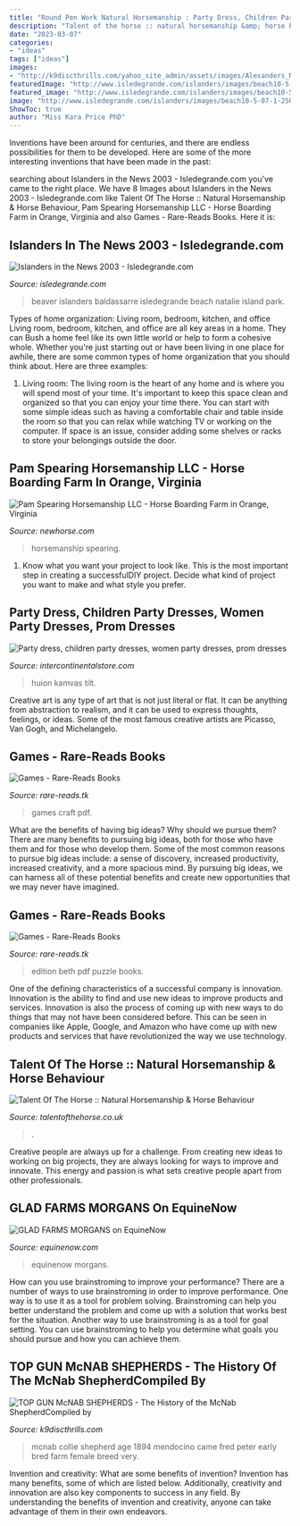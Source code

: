 ```yaml
---
title: "Round Pen Work Natural Horsemanship : Party Dress, Children Party Dresses, Women Party Dresses, Prom Dresses"
description: "Talent of the horse :: natural horsemanship &amp; horse behaviour"
date: "2023-03-07"
categories:
- "ideas"
tags: ["ideas"]
images:
- "http://k9discthrills.com/yahoo_site_admin/assets/images/Alexanders_McNabs.85215232_std.jpg"
featuredImage: "http://www.isledegrande.com/islanders/images/beach10-5-07-1-250.jpg"
featured_image: "http://www.isledegrande.com/islanders/images/beach10-5-07-1-250.jpg"
image: "http://www.isledegrande.com/islanders/images/beach10-5-07-1-250.jpg"
ShowToc: true
author: "Miss Kara Price PhD"
---
```



Inventions have been around for centuries, and there are endless possibilities for them to be developed. Here are some of the more interesting inventions that have been made in the past:

	

		
searching about Islanders in the News 2003 - Isledegrande.com you've came to the right place. We have 8 Images about Islanders in the News 2003 - Isledegrande.com like Talent Of The Horse :: Natural Horsemanship &amp; Horse Behaviour, Pam Spearing Horsemanship LLC - Horse Boarding Farm in Orange, Virginia and also Games - Rare-Reads Books. Here it is:
		
    
## Islanders In The News 2003 - Isledegrande.com

<img loading=lazy src="http://www.isledegrande.com/islanders/images/beach10-5-07-1-250.jpg" onerror="this.onerror=null;this.src='https://tse2.mm.bing.net/th?id=OIP.wU5LiZrSC1daVmlwSXBbIQHaIJ&amp;pid=15.1';" alt="Islanders in the News 2003 - Isledegrande.com">

_Source: isledegrande.com_

>beaver islanders baldassarre isledegrande beach natalie island park. 

	

Types of home organization: Living room, bedroom, kitchen, and office
Living room, bedroom, kitchen, and office are all key areas in a home. They can Bush a home feel like its own little world or help to form a cohesive whole. Whether you're just starting out or have been living in one place for awhile, there are some common types of home organization that you should think about. Here are three examples:
1. Living room: The living room is the heart of any home and is where you will spend most of your time. It's important to keep this space clean and organized so that you can enjoy your time there. You can start with some simple ideas such as having a comfortable chair and table inside the room so that you can relax while watching TV or working on the computer. If space is an issue, consider adding some shelves or racks to store your belongings outside the door.


    
## Pam Spearing Horsemanship LLC - Horse Boarding Farm In Orange, Virginia

<img loading=lazy src="https://www.newhorse.com/dynamic/2011/10/12/52fe71345368c.1.jpg" onerror="this.onerror=null;this.src='https://tse4.mm.bing.net/th?id=OIP.H4Tr5jjO1yk4DfT-ERxtfwHaFj&amp;pid=15.1';" alt="Pam Spearing Horsemanship LLC - Horse Boarding Farm in Orange, Virginia">

_Source: newhorse.com_

>horsemanship spearing. 

	

1. Know what you want your project to look like. This is the most important step in creating a successfulDIY project. Decide what kind of project you want to make and what style you prefer.

    
## Party Dress, Children Party Dresses, Women Party Dresses, Prom Dresses

<img loading=lazy src="https://ae01.alicdn.com/kf/H35442ae3cc8146e6b98a5466e131cce6v.png" onerror="this.onerror=null;this.src='https://tse1.mm.bing.net/th?id=OIP.RPhGCA9ZPfHb0cUBk34tFgHaDt&amp;pid=15.1';" alt="Party dress, children party dresses, women party dresses, prom dresses">

_Source: intercontinentalstore.com_

>huion kamvas tilt. 

	

Creative art is any type of art that is not just literal or flat. It can be anything from abstraction to realism, and it can be used to express thoughts, feelings, or ideas. Some of the most famous creative artists are Picasso, Van Gogh, and Michelangelo.

    
## Games - Rare-Reads Books

<img loading=lazy src="https://images-na.ssl-images-amazon.com/images/I/51cm-kJjiSL.jpg" onerror="this.onerror=null;this.src='https://tse3.mm.bing.net/th?id=OIP.dxFXg9y5lzWPE7fbDiU6gQAAAA&amp;pid=15.1';" alt="Games - Rare-Reads Books">

_Source: rare-reads.tk_

>games craft pdf. 

	

What are the benefits of having big ideas? Why should we pursue them?
There are many benefits to pursuing big ideas, both for those who have them and for those who develop them. Some of the most common reasons to pursue big ideas include: a sense of discovery, increased productivity, increased creativity, and a more spacious mind. By pursuing big ideas, we can harness all of these potential benefits and create new opportunities that we may never have imagined.

    
## Games - Rare-Reads Books

<img loading=lazy src="https://images-na.ssl-images-amazon.com/images/I/51HA0D4W74L._SX301_BO1,204,203,200_.jpg" onerror="this.onerror=null;this.src='https://tse1.mm.bing.net/th?id=OIP.jbhlAP8ETk1NN0AgwXqzhwAAAA&amp;pid=15.1';" alt="Games - Rare-Reads Books">

_Source: rare-reads.tk_

>edition beth pdf puzzle books. 

	

One of the defining characteristics of a successful company is innovation. Innovation is the ability to find and use new ideas to improve products and services. Innovation is also the process of coming up with new ways to do things that may not have been considered before. This can be seen in companies like Apple, Google, and Amazon who have come up with new products and services that have revolutionized the way we use technology.

    
## Talent Of The Horse :: Natural Horsemanship &amp; Horse Behaviour

<img loading=lazy src="https://www.talentofthehorse.co.uk/images/2.jpg" onerror="this.onerror=null;this.src='https://tse1.mm.bing.net/th?id=OIP.Yu88PhrGZnsvpy_LMHZHrAHaFc&amp;pid=15.1';" alt="Talent Of The Horse :: Natural Horsemanship &amp; Horse Behaviour">

_Source: talentofthehorse.co.uk_

>. 

	

Creative people are always up for a challenge. From creating new ideas to working on big projects, they are always looking for ways to improve and innovate. This energy and passion is what sets creative people apart from other professionals.

    
## GLAD FARMS MORGANS On EquineNow

<img loading=lazy src="https://img.equinenow.com/slir/w500/equine/data/farms/62398_1.jpg%3F1354601837" onerror="this.onerror=null;this.src='https://tse4.mm.bing.net/th?id=OIP.8PUn86AyFqkEDkr5O7rqWAHaFs&amp;pid=15.1';" alt="GLAD FARMS MORGANS on EquineNow">

_Source: equinenow.com_

>equinenow morgans. 

	

How can you use brainstroming to improve your performance?
There are a number of ways to use brainstroming in order to improve performance. One way is to use it as a tool for problem solving. Brainstroming can help you better understand the problem and come up with a solution that works best for the situation. Another way to use brainstroming is as a tool for goal setting. You can use brainstroming to help you determine what goals you should pursue and how you can achieve them.

    
## TOP GUN McNAB SHEPHERDS - The History Of The McNab ShepherdCompiled By

<img loading=lazy src="http://k9discthrills.com/yahoo_site_admin/assets/images/Alexanders_McNabs.85215232_std.jpg" onerror="this.onerror=null;this.src='https://tse3.mm.bing.net/th?id=OIP.wzSIocNMm5IjYKoutL9WaQHaD5&amp;pid=15.1';" alt="TOP GUN McNAB SHEPHERDS - The History of the McNab ShepherdCompiled by">

_Source: k9discthrills.com_

>mcnab collie shepherd age 1894 mendocino came fred peter early bred farm female breed very. 

	

Invention and creativity: What are some benefits of invention?
Invention has many benefits, some of which are listed below. Additionally, creativity and innovation are also key components to success in any field. By understanding the benefits of invention and creativity, anyone can take advantage of them in their own endeavors.

